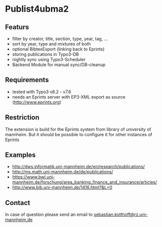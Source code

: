 # Publist4ubma2

## Featurs
- filter by creator, title, section, type, year, tag, ...
- sort by year, type and mixtures of both
- optional BibtexExport (linking back to Eprints)
- storing publications in Typo3-DB
- nightly sync using Typo3-Scheduler
- Backend Module for manual sync/DB-cleanup

## Requirements
- tested with Typo3 v6.2 - v7.6
- needs an Eprints server with EP3-XML export as source (http://www.eprints.org)

## Restriction
The extension is build for the Eprints system from library of university of mannheim.
But it should be possible to configure it for other instances of Eprints

## Examples
- http://dws.informatik.uni-mannheim.de/en/research/publications/
- http://ms.math.uni-mannheim.de/de/publications/
- https://www.bwl.uni-mannheim.de/forschung/area_banking_finance_and_insurance/articles/
- http://www.bib.uni-mannheim.de/1416.html?&L=0

## Contact
In case of question please send an email to sebastian.kotthoff@rz.uni-mannheim.de